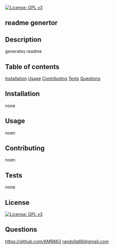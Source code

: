 [![License: GPL v3](https://img.shields.io/badge/License-GPLv3-blue.svg)](https://www.gnu.org/licenses/gpl-3.0)

## readme genertor

## Description
generates readme

## Table of contents
[Installation](#installation)
[Usage](#usage)
[Contributing](#contributing)
[Tests](#tests)
[Questions](#questions)

## Installation
none

## Usage
noen

## Contributing
noen

## Tests
none

## License
[![License: GPL v3](https://img.shields.io/badge/License-GPLv3-blue.svg)](https://www.gnu.org/licenses/gpl-3.0)

## Questions
https://github.com/AMR663
randolla66@gmail.com
